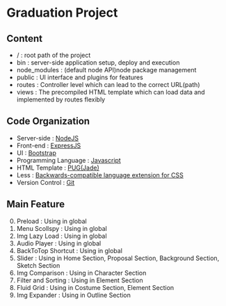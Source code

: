# Graduation Project

## Content
- /                    : root path of the project
- bin                  : server-side application setup, deploy and execution
- node_modules         : (default node API)node package management
- public               : UI interface and plugins for features
- routes               : Controller level which can lead to the correct URL(path)
- views                : The precompiled HTML template which can load data and implemented by routes flexibly

## Code Organization
- Server-side          : [NodeJS](https://nodejs.org)
- Front-end            : [ExpressJS](https://expressjs.com)
- UI                   : [Bootstrap](http://getbootstrap.com)
- Programming Language : [Javascript](https://www.javascript.com)
- HTML Template        : [PUG(Jade)](https://pugjs.org)
- Less                 : [Backwards-compatible language extension for CSS](http://lesscss.org)
- Version Control      : [Git](https://git-scm.com)

## Main Feature
0. Preload             : Using in global
0. Menu Scollspy       : Using in global
0. Img Lazy Load       : Using in global
0. Audio Player        : Using in global
0. BackToTop Shortcut  : Using in global
0. Slider              : Using in Home Section, Proposal Section, Background Section, Sketch Section
0. Img Comparison      : Using in Character Section
0. Filter and Sorting  : Using in Element Section
0. Fluid Grid          : Using in Costume Section, Element Section
0. Img Expander        : Using in Outline Section